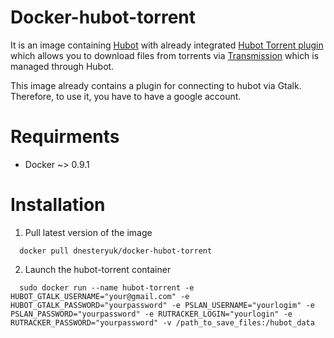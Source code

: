 # Docker-hubot-torrent

It is an image containing [Hubot](/github/hubot) with already integrated [Hubot Torrent plugin](/dnesteryuk/hubot-torrent) which allows you to download files from torrents via [Transmission](http://www.transmissionbt.com/) which is managed through Hubot.

This image already contains a plugin for connecting to hubot via Gtalk. Therefore, to use it, you have to have a google account.

# Requirments

 - Docker ~> 0.9.1

# Installation

1. Pull latest version of the image

```
  docker pull dnesteryuk/docker-hubot-torrent
```

2. Launch the hubot-torrent container

```
  sudo docker run --name hubot-torrent -e HUBOT_GTALK_USERNAME="your@gmail.com" -e HUBOT_GTALK_PASSWORD="yourpassword" -e PSLAN_USERNAME="yourlogim" -e PSLAN_PASSWORD="yourpassword" -e RUTRACKER_LOGIN="yourlogin" -e RUTRACKER_PASSWORD="yourpassword" -v /path_to_save_files:/hubot_data
```
